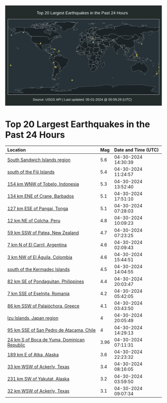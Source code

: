 ![Map](./map.png)

# Top 20 Largest Earthquakes in the Past 24 Hours

| Location | Mag | Date and Time (UTC) |
|:---|:---|:---|
| [South Sandwich Islands region](https://earthquake.usgs.gov/earthquakes/eventpage/us6000mv76) | 5.6 | 04-30-2024 14:30:39 |
| [south of the Fiji Islands](https://earthquake.usgs.gov/earthquakes/eventpage/us6000mv68) | 5.4 | 04-30-2024 11:24:57 |
| [154 km WNW of Tobelo, Indonesia](https://earthquake.usgs.gov/earthquakes/eventpage/us6000mv6r) | 5.3 | 04-30-2024 13:52:40 |
| [134 km ENE of Crane, Barbados](https://earthquake.usgs.gov/earthquakes/eventpage/us6000mva0) | 5.1 | 04-30-2024 17:51:10 |
| [127 km ESE of Pangai, Tonga](https://earthquake.usgs.gov/earthquakes/eventpage/us6000mv4n) | 5.1 | 04-30-2024 07:28:03 |
| [12 km NE of Colcha, Peru](https://earthquake.usgs.gov/earthquakes/eventpage/us6000mv5r) | 4.8 | 04-30-2024 10:09:23 |
| [59 km SSW of Patea, New Zealand](https://earthquake.usgs.gov/earthquakes/eventpage/us6000mv4m) | 4.7 | 04-30-2024 07:23:25 |
| [7 km N of El Carril, Argentina](https://earthquake.usgs.gov/earthquakes/eventpage/us6000mv3f) | 4.6 | 04-30-2024 02:09:43 |
| [3 km NW of El Águila, Colombia](https://earthquake.usgs.gov/earthquakes/eventpage/us6000mv7u) | 4.6 | 04-30-2024 15:44:51 |
| [south of the Kermadec Islands](https://earthquake.usgs.gov/earthquakes/eventpage/us6000mv6w) | 4.5 | 04-30-2024 14:04:55 |
| [82 km SE of Pondaguitan, Philippines](https://earthquake.usgs.gov/earthquakes/eventpage/us6000mvb2) | 4.4 | 04-30-2024 20:03:47 |
| [7 km SSE of Eşelniţa, Romania](https://earthquake.usgs.gov/earthquakes/eventpage/us6000mv4b) | 4.2 | 04-30-2024 05:42:05 |
| [86 km SSW of Palaióchora, Greece](https://earthquake.usgs.gov/earthquakes/eventpage/us6000mv3x) | 4.1 | 04-30-2024 03:43:50 |
| [Izu Islands, Japan region](https://earthquake.usgs.gov/earthquakes/eventpage/us6000mvb0) | 4 | 04-30-2024 20:05:49 |
| [95 km SSE of San Pedro de Atacama, Chile](https://earthquake.usgs.gov/earthquakes/eventpage/us6000mv73) | 4 | 04-30-2024 14:29:13 |
| [24 km S of Boca de Yuma, Dominican Republic](https://earthquake.usgs.gov/earthquakes/eventpage/pr2024121000) | 3.96 | 04-30-2024 07:11:31 |
| [189 km E of Atka, Alaska](https://earthquake.usgs.gov/earthquakes/eventpage/us6000mvc6) | 3.6 | 04-30-2024 22:23:32 |
| [33 km WSW of Ackerly, Texas](https://earthquake.usgs.gov/earthquakes/eventpage/tx2024ilwt) | 3.4 | 04-30-2024 08:16:05 |
| [231 km SW of Yakutat, Alaska](https://earthquake.usgs.gov/earthquakes/eventpage/us6000mv3z) | 3.2 | 04-30-2024 03:59:50 |
| [32 km WSW of Ackerly, Texas](https://earthquake.usgs.gov/earthquakes/eventpage/tx2024ilyl) | 3.1 | 04-30-2024 09:07:34 |
